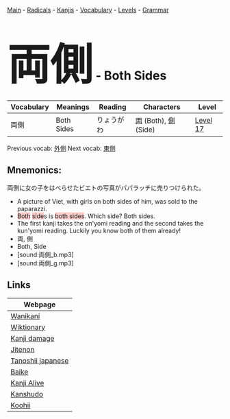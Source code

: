 <style> bigfont {font-size: 100px}</style>
[Main](../README.md) -
[Radicals](../radicals.md) -
[Kanjis](../kanjis.md) -
[Vocabulary](../vocabulary.md) -
[Levels](../levels.md) -
[Grammar](../grammar.md)
# <bigfont> 両側</bigfont> - Both Sides 

| Vocabulary | Meanings | Reading | Characters | Level |
| --- | --- | --- | --- | --- |
| 両側 | Both Sides | りょうがわ |  [両](../kanjis/両.md) (Both), [側](../kanjis/側.md) (Side) | [Level 17](../levels/wk_level17.md) |

Previous vocab: [外側](外側.md) Next vocab: [東側](東側.md) 

## Mnemonics:
両側に女の子をはべらせたビエトの写真がパパラッチに売りつけられた。
* A picture of Viet, with girls on both sides of him, was sold to the paparazzi.
* <span style="background-color:#ffcccb"> Both</span> <span style="background-color:#ffcccb"> side</span>s is <span style="background-color:#ffcccb"> both sides</span>. Which side? Both sides.
* The first kanji takes the on'yomi reading and the second takes the kun'yomi reading. Luckily you know both of them already!
* 両, 側
* Both, Side
* [sound:両側_b.mp3]
* [sound:両側_g.mp3]


## Links 

| Webpage |
| --- |
| [Wanikani          ](https://www.wanikani.com/kanji/両側) |
| [Wiktionary        ](https://en.wiktionary.org/wiki/両側) |
| [Kanji damage      ](http://www.kanjidamage.com/kanji/search?utf8=✓&q=両側) |
| [Jitenon           ](https://jitenon.com/kanji/両側) |
| [Tanoshii japanese ](https://www.tanoshiijapanese.com/dictionary/kanji.cfm?k=両側) |
| [Baike             ](https://baike.baidu.com/item/両側) |
| [Kanji Alive       ](https://app.kanjialive.com/両側) |
| [Kanshudo          ](https://www.kanshudo.com/searchmn?q=両側) |
| [Koohii            ](https://kanji.koohii.com/study/kanji/両側) |
